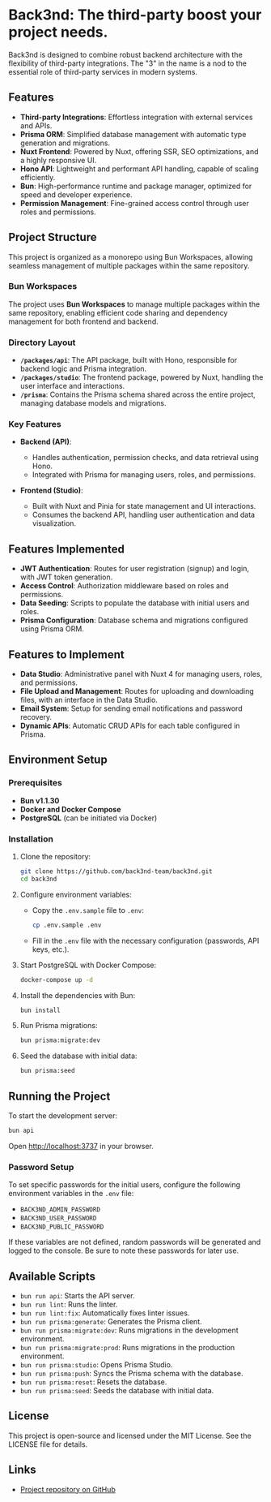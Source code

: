 # Back3nd: The third-party boost your project needs.

Back3nd is designed to combine robust backend architecture with the flexibility of third-party integrations. The "3" in the name is a nod to the essential role of third-party services in modern systems.

## Features

- **Third-party Integrations**: Effortless integration with external services and APIs.
- **Prisma ORM**: Simplified database management with automatic type generation and migrations.
- **Nuxt Frontend**: Powered by Nuxt, offering SSR, SEO optimizations, and a highly responsive UI.
- **Hono API**: Lightweight and performant API handling, capable of scaling efficiently.
- **Bun**: High-performance runtime and package manager, optimized for speed and developer experience.
- **Permission Management**: Fine-grained access control through user roles and permissions.

## Project Structure

This project is organized as a monorepo using Bun Workspaces, allowing seamless management of multiple packages within the same repository.

### Bun Workspaces

The project uses **Bun Workspaces** to manage multiple packages within the same repository, enabling efficient code sharing and dependency management for both frontend and backend.

### Directory Layout

- **`/packages/api`**: The API package, built with Hono, responsible for backend logic and Prisma integration.
- **`/packages/studio`**: The frontend package, powered by Nuxt, handling the user interface and interactions.
- **`/prisma`**: Contains the Prisma schema shared across the entire project, managing database models and migrations.

### Key Features

- **Backend (API)**:
  - Handles authentication, permission checks, and data retrieval using Hono.
  - Integrated with Prisma for managing users, roles, and permissions.

- **Frontend (Studio)**:
  - Built with Nuxt and Pinia for state management and UI interactions.
  - Consumes the backend API, handling user authentication and data visualization.

## Features Implemented

- **JWT Authentication**: Routes for user registration (signup) and login, with JWT token generation.
- **Access Control**: Authorization middleware based on roles and permissions.
- **Data Seeding**: Scripts to populate the database with initial users and roles.
- **Prisma Configuration**: Database schema and migrations configured using Prisma ORM.

## Features to Implement

- **Data Studio**: Administrative panel with Nuxt 4 for managing users, roles, and permissions.
- **File Upload and Management**: Routes for uploading and downloading files, with an interface in the Data Studio.
- **Email System**: Setup for sending email notifications and password recovery.
- **Dynamic APIs**: Automatic CRUD APIs for each table configured in Prisma.

## Environment Setup

### Prerequisites

- **Bun v1.1.30**
- **Docker and Docker Compose**
- **PostgreSQL** (can be initiated via Docker)

### Installation

1. Clone the repository:
   ```bash
   git clone https://github.com/back3nd-team/back3nd.git
   cd back3nd
   ```
2. Configure environment variables:
   - Copy the `.env.sample` file to `.env`:

     ```bash
     cp .env.sample .env
     ```
   - Fill in the `.env` file with the necessary configuration (passwords, API keys, etc.).

3. Start PostgreSQL with Docker Compose:
   ```bash
   docker-compose up -d
   ```

4. Install the dependencies with Bun:
   ```bash
   bun install
   ```

5. Run Prisma migrations:
   ```bash
   bun prisma:migrate:dev
   ```

6. Seed the database with initial data:
   ```bash
   bun prisma:seed
   ```

## Running the Project

To start the development server:
```bash
bun api
```

Open [http://localhost:3737](http://localhost:3737) in your browser.

### Password Setup

To set specific passwords for the initial users, configure the following environment variables in the `.env` file:

- `BACK3ND_ADMIN_PASSWORD`
- `BACK3ND_USER_PASSWORD`
- `BACK3ND_PUBLIC_PASSWORD`

If these variables are not defined, random passwords will be generated and logged to the console. Be sure to note these passwords for later use.

## Available Scripts

- `bun run api`: Starts the API server.
- `bun run lint`: Runs the linter.
- `bun run lint:fix`: Automatically fixes linter issues.
- `bun run prisma:generate`: Generates the Prisma client.
- `bun run prisma:migrate:dev`: Runs migrations in the development environment.
- `bun run prisma:migrate:prod`: Runs migrations in the production environment.
- `bun run prisma:studio`: Opens Prisma Studio.
- `bun run prisma:push`: Syncs the Prisma schema with the database.
- `bun run prisma:reset`: Resets the database.
- `bun run prisma:seed`: Seeds the database with initial data.

## License

This project is open-source and licensed under the MIT License. See the LICENSE file for details.

## Links

- [Project repository on GitHub](https://github.com/back3nd-team/back3nd)
